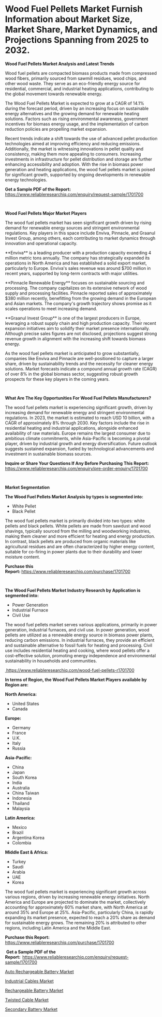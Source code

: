 <p><h1>Wood Fuel Pellets Market Furnish Information about Market Size, Market Share, Market Dynamics, and Projections Spanning from 2025 to 2032.</h1></p><p><strong>Wood Fuel Pellets Market Analysis and Latest Trends</strong></p>
<p><p>Wood fuel pellets are compacted biomass products made from compressed wood fibers, primarily sourced from sawmill residues, wood chips, and other wood waste. They serve as an eco-friendly energy source for residential, commercial, and industrial heating applications, contributing to the global movement towards renewable energy.</p><p>The Wood Fuel Pellets Market is expected to grow at a CAGR of 14.1% during the forecast period, driven by an increasing focus on sustainable energy alternatives and the growing demand for renewable heating solutions. Factors such as rising environmental awareness, government incentives for biomass energy usage, and the implementation of carbon reduction policies are propelling market expansion. </p><p>Recent trends indicate a shift towards the use of advanced pellet production technologies aimed at improving efficiency and reducing emissions. Additionally, the market is witnessing innovations in pellet quality and consistency, making them more appealing to consumers. Increasing investments in infrastructure for pellet distribution and storage are further enhancing accessibility and adoption. With the rise in biomass power generation and heating applications, the wood fuel pellets market is poised for significant growth, supported by ongoing developments in renewable energy technologies.</p></p>
<p><strong>Get a Sample PDF of the Report:&nbsp;</strong> <a href="https://www.reliableresearchiq.com/enquiry/request-sample/1701700?utm_campaign=104&utm_medium=2&utm_source=Github&utm_content=ia&utm_term=07042025&utm_id=wood-fuel-pellets">https://www.reliableresearchiq.com/enquiry/request-sample/1701700</a></p>
<p>&nbsp;</p>
<p><strong>Wood Fuel Pellets Major Market Players</strong></p>
<p><p>The wood fuel pellets market has seen significant growth driven by rising demand for renewable energy sources and stringent environmental regulations. Key players in this space include Enviva, Pinnacle, and Graanul Invest Group, among others, each contributing to market dynamics through innovation and operational capacity.</p><p>**Enviva** is a leading producer with a production capacity exceeding 4 million metric tons annually. The company has strategically expanded its operations in North America and has established a solid export market, particularly to Europe. Enviva's sales revenue was around $700 million in recent years, supported by long-term contracts with major utilities.</p><p>**Pinnacle Renewable Energy** focuses on sustainable sourcing and processing. The company capitalizes on its extensive network of wood supply and processing facilities. Pinnacle reported sales of approximately $380 million recently, benefitting from the growing demand in the European and Asian markets. The company's growth trajectory shows promise as it scales operations to meet increasing demand.</p><p>**Graanul Invest Group** is one of the largest producers in Europe, leveraging a robust supply chain and high production capacity. Their recent expansion initiatives aim to solidify their market presence internationally. Although precise sales figures are not disclosed, projections suggest strong revenue growth in alignment with the increasing shift towards biomass energy.</p><p>As the wood fuel pellets market is anticipated to grow substantially, companies like Enviva and Pinnacle are well-positioned to capture a larger share, driven by sustainability trends and the necessity for cleaner energy solutions. Market forecasts indicate a compound annual growth rate (CAGR) of over 8% in the global biomass sector, suggesting robust growth prospects for these key players in the coming years.</p></p>
<p>&nbsp;</p>
<p><strong>What Are The Key Opportunities For Wood Fuel Pellets Manufacturers?</strong></p>
<p><p>The wood fuel pellets market is experiencing significant growth, driven by increasing demand for renewable energy and stringent environmental regulations. In 2023, the market is estimated to reach USD 10 billion, with a CAGR of approximately 8% through 2030. Key factors include the rise in residential heating and industrial applications, alongside enhanced availability of raw materials. Europe remains the largest consumer due to ambitious climate commitments, while Asia-Pacific is becoming a pivotal player, driven by industrial growth and energy diversification. Future outlook suggests sustained expansion, fueled by technological advancements and investment in sustainable biomass sources.</p></p>
<p><strong>Inquire or Share Your Questions If Any Before Purchasing This Report:</strong> <a href="https://www.reliableresearchiq.com/enquiry/pre-order-enquiry/1701700?utm_campaign=104&utm_medium=2&utm_source=Github&utm_content=ia&utm_term=07042025&utm_id=wood-fuel-pellets">https://www.reliableresearchiq.com/enquiry/pre-order-enquiry/1701700</a></p>
<p>&nbsp;</p>
<p><strong>Market Segmentation</strong></p>
<p><strong>The Wood Fuel Pellets Market Analysis by types is segmented into:</strong></p>
<p><ul><li>White Pellet</li><li>Black Pellet</li></ul></p>
<p><p>The wood fuel pellets market is primarily divided into two types: white pellets and black pellets. White pellets are made from sawdust and wood shavings, typically sourced from the milling and woodworking industries, making them cleaner and more efficient for heating and energy production. In contrast, black pellets are produced from organic materials like agricultural residues and are often characterized by higher energy content, suitable for co-firing in power plants due to their durability and lower moisture content.</p></p>
<p><strong>Purchase this Report:&nbsp;</strong><a href="https://www.reliableresearchiq.com/purchase/1701700?utm_campaign=104&utm_medium=2&utm_source=Github&utm_content=ia&utm_term=07042025&utm_id=wood-fuel-pellets">https://www.reliableresearchiq.com/purchase/1701700</a></p>
<p>&nbsp;</p>
<p><strong>The Wood Fuel Pellets Market Industry Research by Application is segmented into:</strong></p>
<p><ul><li>Power Generation</li><li>Industrial Furnace</li><li>Civil Use</li></ul></p>
<p><p>The wood fuel pellets market serves various applications, primarily in power generation, industrial furnaces, and civil use. In power generation, wood pellets are utilized as a renewable energy source in biomass power plants, reducing carbon emissions. In industrial furnaces, they provide an efficient and sustainable alternative to fossil fuels for heating and processing. Civil use includes residential heating and cooking, where wood pellets offer a cost-effective solution, promoting energy independence and environmental sustainability in households and communities.</p></p>
<p><a href="https://www.reliableresearchiq.com/wood-fuel-pellets-r1701700?utm_campaign=104&utm_medium=2&utm_source=Github&utm_content=ia&utm_term=07042025&utm_id=wood-fuel-pellets">&nbsp;https://www.reliableresearchiq.com/wood-fuel-pellets-r1701700</a></p>
<p><strong>In terms of Region, the Wood Fuel Pellets Market Players available by Region are:</strong></p>
<p>
    <p> <strong> North America: </strong>
        <ul>
            <li>United States</li>
            <li>Canada</li>
        </ul>
        </p> 
    <p> <strong> Europe: </strong>
        <ul>
            <li>Germany</li>
            <li>France</li>
            <li>U.K.</li>
            <li>Italy</li>
            <li>Russia</li>
        </ul>
        </p> 
    <p> <strong> Asia-Pacific: </strong>
        <ul>
            <li>China</li>
            <li>Japan</li>
            <li>South Korea</li>
            <li>India</li>
            <li>Australia</li>
            <li>China Taiwan</li>
            <li>Indonesia</li>
            <li>Thailand</li>
            <li>Malaysia</li>
        </ul>
        </p> 
    <p> <strong> Latin America: </strong>
        <ul>
            <li>Mexico</li>
            <li>Brazil</li>
            <li>Argentina Korea</li>
            <li>Colombia</li>
        </ul>
        </p> 
    <p> <strong> Middle East & Africa: </strong>
        <ul>
            <li>Turkey</li>
            <li>Saudi</li>
            <li>Arabia</li>
            <li>UAE</li>
            <li>Korea</li>
        </ul>
    </p>
    </p>
<p><p>The wood fuel pellets market is experiencing significant growth across various regions, driven by increasing renewable energy initiatives. North America and Europe are projected to dominate the market, collectively accounting for approximately 60% market share, with North America at around 35% and Europe at 25%. Asia-Pacific, particularly China, is rapidly expanding its market presence, expected to reach a 20% share as demand for sustainable energy grows. The remaining 20% is attributed to other regions, including Latin America and the Middle East.</p></p>
<p><strong>Purchase this Report: </strong><a href="https://www.reliableresearchiq.com/purchase/1701700?utm_campaign=104&utm_medium=2&utm_source=Github&utm_content=ia&utm_term=07042025&utm_id=wood-fuel-pellets">https://www.reliableresearchiq.com/purchase/1701700</a></p>
<p>&nbsp;<strong>Get a Sample PDF of the Report:&nbsp;&nbsp;</strong><a href="https://www.reliableresearchiq.com/enquiry/request-sample/1701700?utm_campaign=104&utm_medium=2&utm_source=Github&utm_content=ia&utm_term=07042025&utm_id=wood-fuel-pellets">https://www.reliableresearchiq.com/enquiry/request-sample/1701700</a></p>
<p><strong></strong></p>
<p><p><a href="https://github.com/cavushjla/Market-Research-Report-List-1/blob/main/auto-rechargeable-battery-market.md?utm_campaign=104&utm_medium=2&utm_source=Github&utm_content=ia&utm_term=07042025&utm_id=wood-fuel-pellets">Auto Rechargeable Battery Market</a></p><p><a href="https://github.com/hoppeellia6b/Market-Research-Report-List-1/blob/main/industrial-cables-market.md?utm_campaign=104&utm_medium=2&utm_source=Github&utm_content=ia&utm_term=07042025&utm_id=wood-fuel-pellets">Industrial Cables Market</a></p><p><a href="https://github.com/evraltandre36/Market-Research-Report-List-1/blob/main/rechargeable-battery-market.md?utm_campaign=104&utm_medium=2&utm_source=Github&utm_content=ia&utm_term=07042025&utm_id=wood-fuel-pellets">Rechargeable Battery Market</a></p><p><a href="https://github.com/kleyderoomes/Market-Research-Report-List-1/blob/main/twisted-cable-market.md?utm_campaign=104&utm_medium=2&utm_source=Github&utm_content=ia&utm_term=07042025&utm_id=wood-fuel-pellets">Twisted Cable Market</a></p><p><a href="https://github.com/coricnzati/Market-Research-Report-List-1/blob/main/secondary-battery-market.md?utm_campaign=104&utm_medium=2&utm_source=Github&utm_content=ia&utm_term=07042025&utm_id=wood-fuel-pellets">Secondary Battery Market</a></p></p>